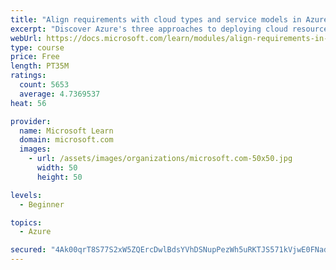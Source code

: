```yaml
---
title: "Align requirements with cloud types and service models in Azure"
excerpt: "Discover Azure's three approaches to deploying cloud resources -- public, private, and hybrid -- and learn the difference each makes in your Azure services."
webUrl: https://docs.microsoft.com/learn/modules/align-requirements-in-azure/
type: course
price: Free
length: PT35M
ratings:
  count: 5653
  average: 4.7369537
heat: 56

provider:
  name: Microsoft Learn
  domain: microsoft.com
  images:
    - url: /assets/images/organizations/microsoft.com-50x50.jpg
      width: 50
      height: 50

levels:
  - Beginner

topics:
  - Azure

secured: "4Ak00qrT8S77S2xW5ZQErcDwlBdsYVhDSNupPezWh5uRKTJS571kVjwE0FNadlpd19ALLgeM4Ew2he1aUaOB1trgF2xKFCTaa9Yh1PUhVJZMVdYqQgbqxQMIvwbkGLQzfxIqfy+WlGooWCtd8ToHvREJ8GEEzOA26kAriVp0Z/ql4ES0tW118P6azZPf2C62RRKsujDPRYsV3OMc9fL9oKpzzVPdmf9+TdyXQuMasBnBpYANnjL6rPEiv8f11ypGa63r/iwMsNMoKwHHyM30iKq1dOOdiRtunHzxu5+i1BzZdpEBWnoHMJMqkytipwn9kyhn+uldUbmmWoGyyk+tASeLhusWj7MQiiJJpeyIr5kC+twn2VauLsgrJoi0i+gWiJEpUiWpbU/eUOjz8PEJkkj8/rPMaKSpF/ZqNu4hdmU=;f2lRELlmDU4Sgj2oDc1Z4w=="
---
```


